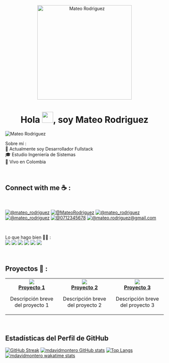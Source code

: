 <div align="center" width="50">
    <img alt="Mateo Rodriguez" src="./assets/oh_hi_there.png" width="300"/>
</div>
<h1 align="center">Hola <img src="https://media.giphy.com/media/hvRJCLFzcasrR4ia7z/giphy.gif" width="35">, soy Mateo Rodriguez</h1>
 
 
 <img src="https://komarev.com/ghpvc/?username=MateoRodriguez" alt="Mateo Rodriguez" />

Sobre mí :
<br/>
🏢 Actualmente soy  Desarrollador Fullstack  
🎓 Estudio Ingeniería de Sistemas 
<br/>
🏡 Vivo en Colombia

<br>

## Connect with me ☕ :

<br>

[![@mateo_rodriguez](https://img.icons8.com/fluency/48/000000/instagram-new.png "@mateo_rodriguez")](https://www.instagram.com/mateo_rodriguez/) [![@MateoRodriguez](https://img.icons8.com/fluency/48/000000/facebook.png "@MateoRodriguez")](https://www.facebook.com/MateoRodriguez) [![@mateo_rodriguez](https://img.icons8.com/fluency/48/000000/linkedin.png "@mateo_rodriguez")](https://www.linkedin.com/in/mateo_rodriguez/) [![@mateo_rodriguez](https://img.icons8.com/fluency/48/000000/twitter-squared.png "@mateo_rodriguez")](https://twitter.com/mateo_rodriguez) [![@0712345678](https://img.icons8.com/fluency/48/000000/phone-disconnected.png "@0712345678")](tel:0712345678) [![@mateo.rodriguez@gmail.com](https://img.icons8.com/fluency/48/000000/apple-mail.png "@mateo.rodriguez@gmail.com")](mateo.rodriguez@gmail.com)

<br>

Lo que hago bien 🧑‍💻 :
<br>
<img src="https://img.icons8.com/color/48/000000/react-native.png"/> <img src="https://img.icons8.com/color/48/000000/typescript.png"/> <img src="https://img.icons8.com/color/48/000000/nodejs.png"/> <img src="https://img.icons8.com/color/48/000000/mongodb.png"/> <img src="https://img.icons8.com/color/48/000000/firebase.png"/>  <img src="https://img.icons8.com/color/48/000000/prisma-orm.png"/> 

<br>

## Proyectos 🚀 :
<table>
  <tr>
    <td align="center" width="200">
      <img src="https://img.icons8.com/color/96/000000/project-management.png"/>
      <br />
      <b><a href="https://github.com/MateoRodriguez/Proyecto1">Proyecto 1</a></b>
      <p>Descripción breve del proyecto 1</p>
    </td>
    <td align="center" width="200">
      <img src="https://img.icons8.com/color/96/000000/project-management.png"/>
      <br />
      <b><a href="https://github.com/MateoRodriguez/Proyecto2">Proyecto 2</a></b>
      <p>Descripción breve del proyecto 2</p>
    </td>
    <td align="center" width="200">
      <img src="https://img.icons8.com/color/96/000000/project-management.png"/>
      <br />
      <b><a href="https://github.com/MateoRodriguez/Proyecto3">Proyecto 3</a></b>
      <p>Descripción breve del proyecto 3</p>
    </td>
  </tr>
</table>

</div>
<br/>

## Estadísticas del Perfil de GitHub
[![GitHub Streak](https://github-readme-streak-stats.herokuapp.com?user=mdavidmontero&theme=algolia&date_format=M%20j%5B%2C%20Y%5D)](https://git.io/streak-stats) [![mdavidmontero GitHub stats](https://github-readme-stats.vercel.app/api?username=mdavidmontero&theme=algolia)](https://github.com/mdavidmontero/github-readme-stats) [![Top Langs](https://github-readme-stats.vercel.app/api/top-langs/?username=mdavidmontero&theme=algolia)](https://github.com/mdavidmontero/github-readme-stats) [![mdavidmontero wakatime stats](https://github-readme-stats.vercel.app/api/wakatime?username=mdavidmontero&theme=algolia)](https://github.com/mdavidmontero/github-readme-stats)
<div align="center">

<br>
